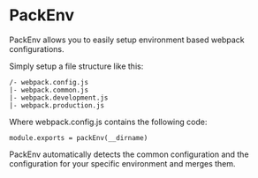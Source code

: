 # PackEnv
PackEnv allows you to easily setup environment based webpack configurations.

Simply setup a file structure like this:
```
/- webpack.config.js
|- webpack.common.js
|- webpack.development.js
|- webpack.production.js
```
Where webpack.config.js contains the following code:
```
module.exports = packEnv(__dirname)
```
PackEnv automatically detects the common configuration and the configuration for your specific environment and merges them.
